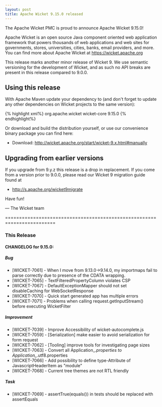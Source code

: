 ```yaml
---
layout: post
title: Apache Wicket 9.15.0 released
---
```

The Apache Wicket PMC is proud to announce Apache Wicket 9.15.0!

Apache Wicket is an open source Java component oriented web application
framework that powers thousands of web applications and web sites for
governments, stores, universities, cities, banks, email providers, and
more. You can find more about Apache Wicket at https://wicket.apache.org

This release marks another minor release of Wicket 9. We
use semantic versioning for the development of Wicket, and as such no
API breaks are present in this release compared to 9.0.0.


Using this release
------------------

With Apache Maven update your dependency to (and don't forget to
update any other dependencies on Wicket projects to the same version):

{% highlight xml%}
<dependency>
    <groupId>org.apache.wicket</groupId>
    <artifactId>wicket-core</artifactId>
    <version>9.15.0</version>
</dependency>
{% endhighlight%}

Or download and build the distribution yourself, or use our
convenience binary package you can find here:

 * Download: http://wicket.apache.org/start/wicket-9.x.html#manually

<!--more-->

Upgrading from earlier versions
-------------------------------

If you upgrade from 9.y.z this release is a drop in replacement. If
you come from a version prior to 9.0.0, please read our Wicket 9
migration guide found at

 * http://s.apache.org/wicket9migrate

Have fun!

— The Wicket team


========================================================================

### This Release

#### CHANGELOG for 9.15.0:
    
##### Bug

 * [WICKET-7061] - When I move from 9.13.0->9.14.0, my importmaps fail to parse correctly due to presence of the CDATA wrapping.
 * [WICKET-7065] - TextFilteredPropertyColumn violates CSP
 * [WICKET-7067] - DefaultExceptionMapper should not set disableCaching for  WebSocketResponse
 * [WICKET-7070] - Quick start generated app has multiple errors
 * [WICKET-7071] - Problems when calling request.getInputStream() before executing WicketFilter

##### Improvement

 * [WICKET-7039] - Improve Accessibility of wicket-autocomplete.js
 * [WICKET-7059] - [Serialization] make easier to avoid serialization for form request
 * [WICKET-7062] - [Tooling] improve tools for investigating page sizes
 * [WICKET-7063] - Convert all Application_*.properties to Application_*.utf8.properties
 * [WICKET-7066] - Add possibility to define type-Attribute of JavascriptHeaderItem as "module"
 * [WICKET-7068] - Current tree themes are not RTL friendly

##### Task

 * [WICKET-7069] - assertTrue(equals()) in tests should be replaced with assertEquals

